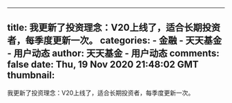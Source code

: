 
---
title: 我更新了投资理念：V20上线了，适合长期投资者，每季度更新一次。
categories: 
    - 金融
    - 天天基金 - 用户动态
author: 天天基金 - 用户动态
comments: false
date: Thu, 19 Nov 2020 21:48:02 GMT
thumbnail: 
---

<div>   
我更新了投资理念：V20上线了，适合长期投资者，每季度更新一次。  
</div>
            